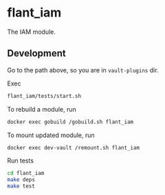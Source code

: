 # flant_iam

The IAM module.

## Development

Go to the path above, so you are in `vault-plugins` dir.

Exec

```sh
flant_iam/tests/start.sh
```

To rebuild a module, run

```sh
docker exec gobuild /gobuild.sh flant_iam
```


To mount updated module, run

```sh
docker exec dev-vault /remount.sh flant_iam
```


Run tests
```sh
cd flant_iam
make deps
make test
```
